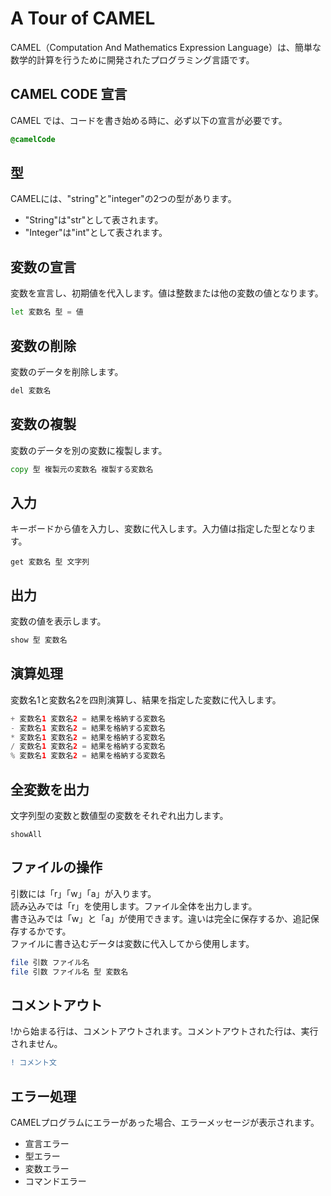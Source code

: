 # A Tour of CAMEL
CAMEL（Computation And Mathematics Expression Language）は、簡単な数学的計算を行うために開発されたプログラミング言語です。

## CAMEL CODE 宣言
CAMEL では、コードを書き始める時に、必ず以下の宣言が必要です。  
```css
@camelCode
```

## 型
CAMELには、"string"と"integer"の2つの型があります。
- "String"は"str"として表されます。
- "Integer"は"int"として表されます。

## 変数の宣言
変数を宣言し、初期値を代入します。値は整数または他の変数の値となります。 
```bash
let 変数名 型 = 値
```
 
## 変数の削除
変数のデータを削除します。  
```css
del 変数名
```

## 変数の複製
変数のデータを別の変数に複製します。 
```go
copy 型 複製元の変数名 複製する変数名 
```

## 入力
キーボードから値を入力し、変数に代入します。入力値は指定した型となります。  
```arduino
get 変数名 型 文字列
```

## 出力
変数の値を表示します。
```bash
show 型 変数名
```  

## 演算処理
変数名1と変数名2を四則演算し、結果を指定した変数に代入します。  
```java
+ 変数名1 変数名2 = 結果を格納する変数名
- 変数名1 変数名2 = 結果を格納する変数名
* 変数名1 変数名2 = 結果を格納する変数名
/ 変数名1 変数名2 = 結果を格納する変数名
% 変数名1 変数名2 = 結果を格納する変数名
```

## 全変数を出力
文字列型の変数と数値型の変数をそれぞれ出力します。
```
showAll
```

## ファイルの操作
引数には「r」「w」「a」が入ります。  
読み込みでは「r」を使用します。ファイル全体を出力します。  
書き込みでは「w」と「a」が使用できます。違いは完全に保存するか、追記保存するかです。  
ファイルに書き込むデータは変数に代入してから使用します。 
```bash
file 引数 ファイル名
file 引数 ファイル名 型 変数名
``` 

## コメントアウト
!から始まる行は、コメントアウトされます。コメントアウトされた行は、実行されません。  
```diff
! コメント文
```

## エラー処理
CAMELプログラムにエラーがあった場合、エラーメッセージが表示されます。  
- 宣言エラー
- 型エラー
- 変数エラー
- コマンドエラー
